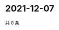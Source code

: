 # 2021-12-07

共 0 条

<!-- BEGIN WEIBO -->
<!-- 最后更新时间 Tue Dec 07 2021 01:17:35 GMT+0800 (China Standard Time) -->

<!-- END WEIBO -->
